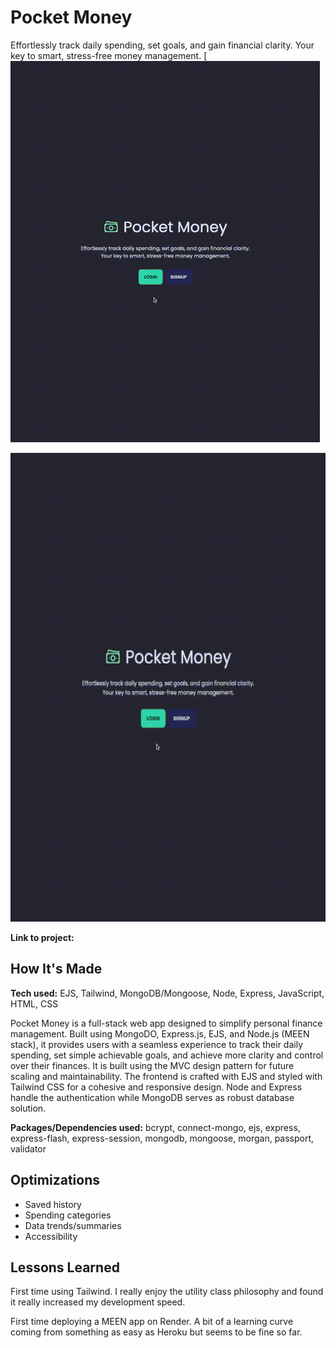 # Pocket Money

Effortlessly track daily spending, set goals, and gain financial clarity. Your key to smart, stress-free money management.
[
![](https://github.com/davidwiese/pocket-money/blob/main/pocket-money.gif)

<img src="https://github.com/davidwiese/pocket-money/blob/main/pocket-money.gif" width="600" height="750" />

**Link to project:**

## How It's Made

**Tech used:** EJS, Tailwind, MongoDB/Mongoose, Node, Express, JavaScript, HTML, CSS

Pocket Money is a full-stack web app designed to simplify personal finance management. Built using MongoDO, Express.js, EJS, and Node.js (MEEN stack), it provides users with a seamless experience to track their daily spending, set simple achievable goals, and achieve more clarity and control over their finances. It is built using the MVC design pattern for future scaling and maintainability. The frontend is crafted with EJS and styled with Tailwind CSS for a cohesive and responsive design. Node and Express handle the authentication while MongoDB serves as robust database solution.

**Packages/Dependencies used:** bcrypt, connect-mongo, ejs, express, express-flash, express-session, mongodb, mongoose, morgan, passport, validator

## Optimizations

- Saved history
- Spending categories
- Data trends/summaries
- Accessibility

## Lessons Learned

First time using Tailwind. I really enjoy the utility class philosophy and found it really increased my development speed.

First time deploying a MEEN app on Render. A bit of a learning curve coming from something as easy as Heroku but seems to be fine so far.
